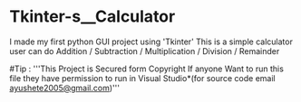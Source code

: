 # Tkinter-s__Calculator
I made my first python GUI project using 'Tkinter' 
This is a simple calculator user can do Addition / Subtraction / Multiplication / Division / Remainder

#Tip :
'''This Project is Secured form Copyright
If anyone Want to run this file they have permission to run in Visual Studio*(for source code email <ayushete2005@gmail.com>)'''
